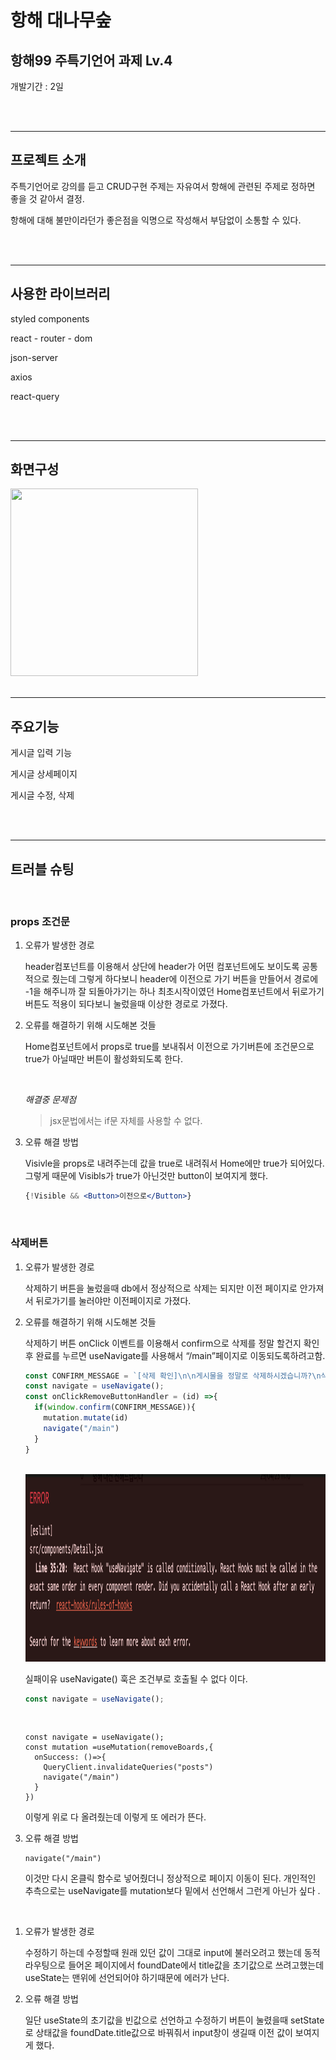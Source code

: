 # 항해 대나무숲


## 항해99 주특기언어 과제 Lv.4
개발기간 : 2일

<br/>
<br/>

***

## 프로젝트 소개
주특기언어로 강의를 듣고 CRUD구현
주제는 자유여서 항해에 관련된 주제로 정하면 좋을 것 같아서 결정.

항해에 대해 불만이라던가 좋은점을 익명으로 작성해서 부담없이 소통할 수 있다.

<br/>
<br/>

***


## 사용한 라이브러리
styled components

react - router - dom

json-server

axios

react-query

<br/>
<br/>

***
## 화면구성
<img src="./image/bulletin-board-Lv4.gif" width="300" height="300">

<br/>
<br/>


***
## 주요기능
게시글 입력 기능

게시글 상세페이지

게시글 수정, 삭제

<br/>
<br/>

***
## 트러블 슈팅

<br/>

### props 조건문

1. 오류가 발생한 경로
  
    header컴포넌트를 이용해서 상단에 header가 어떤 컴포넌트에도 보이도록  공통적으로 줬는데 그렇게 하다보니 header에 이전으로 가기 버튼을 만들어서 경로에 -1을 해주니까 잘 되돌아가기는 하나 최초시작이였던 Home컴포넌트에서 뒤로가기버튼도 적용이 되다보니 눌렀을때 이상한 경로로 가졌다.

2. 오류를 해결하기 위해 시도해본 것들

    Home컴포넌트에서 props로 true를 보내줘서 이전으로 가기버튼에 조건문으로 true가 아닐때만 버튼이 활성화되도록 한다.

    <br/>

    *해결중 문제점*

    > jsx문법에서는 if문 자체를 사용할 수 없다. 

3. 오류 해결 방법

    Visivle을 props로 내려주는데 값을 true로 내려줘서 Home에만 true가 되어있다. 그렇게 때문에 Visibls가 true가 아닌것만 button이 보여지게 했다.
    ```jsx
    {!Visible && <Button>이전으로</Button>}
    ```
  <br/>

### 삭제버튼

1. 오류가 발생한 경로
  
    삭제하기 버튼을 눌렀을때 db에서 정상적으로 삭제는 되지만 이전 페이지로 안가져서 뒤로가기를 눌러야만 이전페이지로 가졌다.

2. 오류를 해결하기 위해 시도해본 것들

    삭제하기 버튼 onClick 이벤트를 이용해서 confirm으로 삭제를 정말 할건지 확인 후 완료를 누르면 useNavigate를 사용해서 “/main”페이지로 이동되도록하려고함. 

    ```jsx
    const CONFIRM_MESSAGE = `[삭제 확인]\n\n게시물을 정말로 삭제하시겠습니까?\n삭제를 원치 않으시면 [취소] 버튼을 눌러주세요.`;
    const navigate = useNavigate();
    const onClickRemoveButtonHandler = (id) =>{
      if(window.confirm(CONFIRM_MESSAGE)){
        mutation.mutate(id)
        navigate("/main")
      }
    }
    ```

    <br/>
    <img src="./image/Untitled.png" width="500" height="300">
  
    <br/>

    실패이유 useNavigate() 훅은 조건부로 호출될 수 없다 이다.
    
    ```jsx
    const navigate = useNavigate();
    ```

    <br/>

    ```
    const navigate = useNavigate();
    const mutation =useMutation(removeBoards,{
      onSuccess: ()=>{
        QueryClient.invalidateQueries("posts")
        navigate("/main")
      }
    })
    ```

    이렇게 위로 다 올려줬는데 이렇게 또 에러가 뜬다. 

3. 오류 해결 방법

    ```
    navigate("/main")
    ```
    이것만 다시 온클릭 함수로 넣어줬더니 정상적으로 페이지 이동이 된다.
    개인적인 추측으로는 useNavigate를 mutation보다 밑에서 선언해서 그런게 아닌가 싶다 .

<br/>

1. 오류가 발생한 경로

    수정하기 하는데 수정할때 원래 있던 값이 그대로 input에 불러오려고 했는데 동적라우팅으로 들어온 페이지에서 foundDate에서 title값을 초기값으로 쓰려고했는데 useState는 맨위에 선언되어야 하기때문에 에러가 난다. 


2. 오류 해결 방법

    일단 useState의 초기값을 빈값으로 선언하고 수정하기 버튼이 눌렸을때 setState로 상태값을 foundDate.title값으로 바꿔줘서 input창이 생길때 이전 값이 보여지게 했다.


